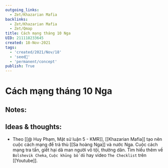 ```yaml
---
outgoing_links:
  - Zet/Khazarian Mafia
backlinks:
  - Zet/Khazarian Mafia
  - Zet/Qmap
title: Cách mạng tháng 10 Nga
UID: 211118233645
created: 18-Nov-2021
tags:
  - 'created/2021/Nov/18'
  - 'seed🥜'
  - 'permanent/concept'
publish: True
---
```

# Cách mạng tháng 10 Nga

## Notes:


## Ideas & thoughts:
- Theo [[@ Huy Phạm, Mật sử luận 5 - KMR]], [[Khazarian Mafia]] tạo nên cuộc cách mạng để trả thù [[Sa hoàng Nga]] và nước Nga. Cuộc cách mạng tra tấn, giết hại dã man người vô tội, thường dân. Tìm hiểu thêm về `Bolshevik Cheka`, `Cuộc khủng bố đỏ` hay video `The Checklist`  trên [[Youtube]].

